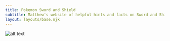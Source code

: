 ```yaml
---
title: Pokemon Sword and Shield
subtitle: Matthew's website of helpful hints and facts on Sword and Shield.
layout: layouts/base.njk
---
```


![alt text](/images/PokemonSwordShieldArtwork.jpg "Pokemon Sword and Shield")